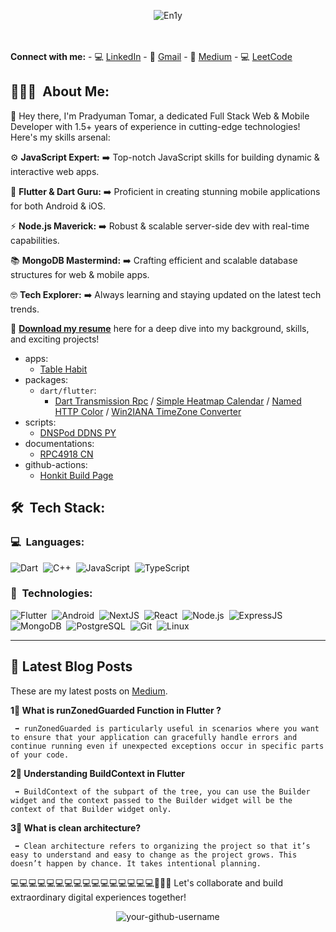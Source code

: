 <p align="center">
  <img src="https://github.com/pradyumantomar/pradyumantomar/assets/76039454/d557fb3c-c42e-4fea-8a19-cf3fb2d6e8f7" alt="En1y" />
</p>


<br>   </br> **Connect with me:** -    💻 [LinkedIn](https://www.linkedin.com/in/pradyumantomar/) -    📧 [Gmail](mailto:iampradyuman18@gmail.com) -    📝 [Medium](https://medium.com/@iampradyuman18) -    💻 [LeetCode](https://leetcode.com/pradyumantomar/)





## 👨🏻‍💻 &nbsp;About Me:

👋 Hey there, I'm Pradyuman Tomar, a dedicated Full Stack Web & Mobile Developer with 1.5+ years of experience in cutting-edge technologies! Here's my skills arsenal:




⚙️ **JavaScript Expert:**  ➡️ Top-notch JavaScript skills for building dynamic & interactive web apps.





📱 **Flutter & Dart Guru:**  ➡️ Proficient in creating stunning mobile applications for both Android & iOS.

⚡ **Node.js Maverick:**  ➡️ Robust & scalable server-side dev with real-time capabilities.





📚 **MongoDB Mastermind:**  ➡️ Crafting efficient and scalable database structures for web & mobile apps.





🤓 **Tech Explorer:**  ➡️ Always learning and staying updated on the latest tech trends.


📃 **[Download my resume](https://brutusai.com/downloads)** here for a deep dive into my background, skills, and exciting projects!

- apps:
  - [Table Habit][Table Habit]
- packages:
  - `dart/flutter`:
    - [Dart Transmission Rpc][Dart Transmission Rpc] / [Simple Heatmap Calendar][Simple Heatmap Calendar] / [Named HTTP Color][Named HTTP Color] / [Win2IANA TimeZone Converter][Win2IANA TimeZone Converter]
- scripts:
  - [DNSPod DDNS PY][DNSPod DDNS PY]
- documentations:
  - [RPC4918 CN][RPC4918 CN]
- github-actions:
  - [Honkit Build Page][Honkit Build Page]


[Table Habit]: https://github.com/FriesI23/mhabit
[Dart Transmission Rpc]: https://github.com/FriesI23/dart_transmission_rpc
[Simple Heatmap Calendar]: https://github.com/FriesI23/simple_heatmap_calendar
[Named HTTP Color]: https://github.com/FriesI23/named_html_color
[Win2IANA TimeZone Converter]: https://github.com/FriesI23/win2iana_tz_converter
[RPC4918 CN]: https://github.com/FriesI23/rfc4918-cn
[Honkit Build Page]: https://github.com/FriesI23/honkit-build-page
[DNSPod DDNS PY]: https://github.com/FriesI23/dnspod_ddns_py

## 🛠 &nbsp;Tech Stack:

### 💻 &nbsp;Languages:

![Dart](https://img.shields.io/badge/-Dart-05122A?style=flat&logo=dart)&nbsp;
![C++](https://img.shields.io/badge/-C++-05122A?style=flat&logo=C%2B%2B&logoColor=00599C)&nbsp;
![JavaScript](https://img.shields.io/badge/-JavaScript-05122A?style=flat&logo=javascript)&nbsp;
![TypeScript](https://img.shields.io/badge/-TypeScript-05122A?style=flat&logo=typescript)&nbsp;


### 🚀 &nbsp;Technologies:

![Flutter](https://img.shields.io/badge/-Flutter-05122A?style=flat&logo=flutter)&nbsp;
![Android](https://img.shields.io/badge/-android-05122A?style=flat&logo=android)&nbsp;
![NextJS](https://img.shields.io/badge/-NextJS-05122A?style=flat&logo=next.js)&nbsp;
![React](https://img.shields.io/badge/-React-05122A?style=flat&logo=react)&nbsp;
![Node.js](https://img.shields.io/badge/-Node.js-05122A?style=flat&logo=node.js)&nbsp;
![ExpressJS](https://img.shields.io/badge/-ExpressJS-05122A?style=flat&logo=express)&nbsp;
![MongoDB](https://img.shields.io/badge/-MongoDB-05122A?style=flat&logo=mongodb)&nbsp;
![PostgreSQL](https://img.shields.io/badge/-PostgreSQL-05122A?style=flat&logo=postgresql)&nbsp;
![Git](https://img.shields.io/badge/-Git-05122A?style=flat&logo=git)&nbsp;
![Linux](https://img.shields.io/badge/-Linux-05122A?style=flat&logo=linux)&nbsp;

<hr />

## 📝 Latest Blog Posts

These are my latest posts on [Medium](https://medium.com/@iampradyuman18).

**1️📝 What is runZonedGuarded Function in Flutter ?**

     ➡️ runZonedGuarded is particularly useful in scenarios where you want to ensure that your application can gracefully handle errors and continue running even if unexpected exceptions occur in specific parts of your code.

**2️📝 Understanding BuildContext in Flutter**

     ➡️ BuildContext of the subpart of the tree, you can use the Builder widget and the context passed to the Builder widget will be the context of that Builder widget only.

**3️📝 What is clean architecture?**

     ➡️ Clean architecture refers to organizing the project so that it’s easy to understand and easy to change as the project grows. This doesn’t happen by chance. It takes intentional planning.











💻💻💻💻💻💻💻💻💻💻💻💻💻💻💻💻📱✨🚀 Let's collaborate and build extraordinary digital experiences together!

<p align="center">
<img src="https://komarev.com/ghpvc/?username=pradyumantomar" alt="your-github-username" />
</p>
